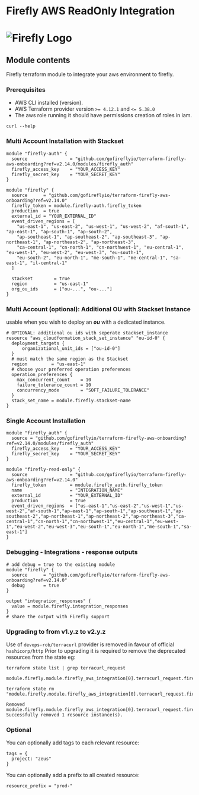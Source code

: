 # Firefly AWS ReadOnly Integration  
# ![Firefly Logo](firefly.gif)

## Module contents

Firefly terraform module to integrate your aws environment to firefly.

### Prerequisites

- AWS CLI installed (version).
- AWS Terraform provider version `>= 4.12.1` and `<= 5.38.0`
- The aws role running it should have permissions creation of roles in iam.

```shell script
curl --help
```


### Multi Account Installation with Stackset

```hcl-terraform
module "firefly-auth" {
  source                = "github.com/gofireflyio/terraform-firefly-aws-onboarding?ref=v2.14.0/modules/firefly_auth"
  firefly_access_key    = "YOUR_ACCESS_KEY"
  firefly_secret_key    = "YOUR_SECRET_KEY"
}

module "firefly" {
  source      = "github.com/gofireflyio/terraform-firefly-aws-onboarding?ref=v2.14.0"
  firefly_token = module.firefly-auth.firefly_token
  production  = true
  external_id = "YOUR_EXTERNAL_ID"
  event_driven_regions = [
    "us-east-1", "us-east-2", "us-west-1", "us-west-2", "af-south-1", "ap-east-1", "ap-south-1", "ap-south-2",
    "ap-southeast-1", "ap-southeast-2", "ap-southeast-3", "ap-northeast-1", "ap-northeast-2", "ap-northeast-3",
    "ca-central-1", "cn-north-1", "cn-northwest-1", "eu-central-1", "eu-west-1", "eu-west-2", "eu-west-3", "eu-south-1",
    "eu-south-2", "eu-north-1", "me-south-1", "me-central-1", "sa-east-1", "il-central-1"
  ]
  
  stackset        = true
  region          = "us-east-1"
  org_ou_ids      = ["ou-...", "ou-..."]
} 
```
### Multi Account (optional):  Additional OU with Stackset Instance
usable when you wish to deploy an **_ou_** with a dedicated instance.
```hcl-terraform
# OPTIONAL: additional ou ids with seperate stackset_instance
resource "aws_cloudformation_stack_set_instance" "ou-id-0" {
  deployment_targets {
      organizational_unit_ids = ["ou-id-0"]
  }
  # must match the same region as the Stackset
  region         = "us-east-1"
  # choose your preferred operation preferences
  operation_preferences {
    max_concurrent_count    = 10
    failure_tolerance_count = 10
    concurrency_mode        = "SOFT_FAILURE_TOLERANCE"
  }
  stack_set_name = module.firefly.stackset-name
}
```
### Single Account Installation 

```hcl-terraform
module "firefly_auth" {
  source = "github.com/gofireflyio/terraform-firefly-aws-onboarding?ref=v2.14.0/modules/firefly_auth"
  firefly_access_key    = "YOUR_ACCESS_KEY"
  firefly_secret_key    = "YOUR_SECRET_KEY"
}

module "firefly-read-only" {
  source                = "github.com/gofireflyio/terraform-firefly-aws-onboarding?ref=v2.14.0"
  firefly_token         = module.firefly_auth.firefly_token
  name                  = "INTEGRATION_NAME"
  external_id           = "YOUR_EXTERNAL_ID"
  production            = true
  event_driven_regions  = ["us-east-1","us-east-2","us-west-1","us-west-2","af-south-1","ap-east-1","ap-south-1","ap-southeast-1","ap-southeast-2","ap-northeast-1","ap-northeast-2","ap-northeast-3","ca-central-1","cn-north-1","cn-northwest-1","eu-central-1","eu-west-1","eu-west-2","eu-west-3","eu-south-1","eu-north-1","me-south-1","sa-east-1"]
}
```

### Debugging - Integrations - response outputs
```hcl-terraform
# add debug = true to the existing module
module "firefly" {
  source      = "github.com/gofireflyio/terraform-firefly-aws-onboarding?ref=v2.14.0"  
  debug       = true
}

output "integration_responses" {
  value = module.firefly.integration_responses
}
# share the output with Firefly support 
```

### Upgrading to from v1.y.z to v2.y.z
Use of `devops-rob/terracurl` provider is removed in favour of official `hashicorp/http`
Prior to upgrading it is required to remove the deprecated resources from the state eg:
```
terraform state list | grep terracurl_request

module.firefly.module.firefly_aws_integration[0].terracurl_request.firefly_aws_integration_request
```
```
terraform state rm "module.firefly.module.firefly_aws_integration[0].terracurl_request.firefly_aws_integration_request"

Removed module.firefly.module.firefly_aws_integration[0].terracurl_request.firefly_aws_integration_request
Successfully removed 1 resource instance(s).
```


### Optional
You can optionally add tags to each relevant resource:
```
tags = {
  project: "zeus"
}
```

You can optionally add a prefix to all created resource:
```
resource_prefix = "prod-"
```
